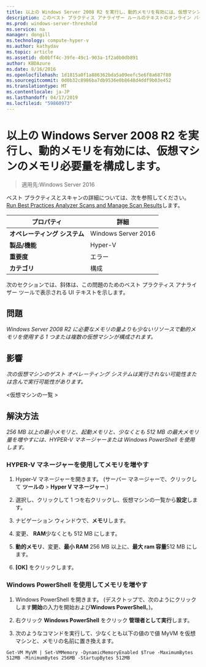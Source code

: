 ```yaml
---
title: 以上の Windows Server 2008 R2 を実行し、動的メモリを有効には、仮想マシンのメモリ必要量を構成します。
description: このベスト プラクティス アナライザー ルールのテキストのオンライン バージョン。
ms.prod: windows-server-threshold
ms.service: na
manager: dongill
ms.technology: compute-hyper-v
ms.author: kathydav
ms.topic: article
ms.assetid: db0bff4c-39fe-49c1-903a-1f2a0b0db891
author: KBDAzure
ms.date: 8/16/2016
ms.openlocfilehash: 1d1815a0f1a886362bda5a09eefc5e6f8a687f80
ms.sourcegitcommit: 0d0b32c8986ba7db9536e0b8648d4ddf9b03e452
ms.translationtype: MT
ms.contentlocale: ja-JP
ms.lasthandoff: 04/17/2019
ms.locfileid: "59860973"
---
```

# <a name="configure-at-least-the-required-amount-of-memory-for-a-virtual-machine-running-windows-server-2008-r2-and-enabled-for-dynamic-memory"></a>以上の Windows Server 2008 R2 を実行し、動的メモリを有効には、仮想マシンのメモリ必要量を構成します。

>適用先:Windows Server 2016

ベスト プラクティスとスキャンの詳細については、次を参照してください。 [Run Best Practices Analyzer Scans and Manage Scan Results](https://go.microsoft.com/fwlink/p/?LinkID=223177)します。  
  
|プロパティ|詳細|  
|-|-|  
|**オペレーティング システム**|Windows Server 2016|  
|**製品/機能**|Hyper-V|  
|**重要度**|エラー|  
|**カテゴリ**|構成|  
  
次のセクションでは、斜体は、この問題のためのベスト プラクティス アナライザー ツールで表示される UI テキストを示します。  
  
## <a name="issue"></a>問題  
*Windows Server 2008 R2 に必要なメモリの量よりも少ないリソースで動的メモリを使用する 1 つまたは複数の仮想マシンが構成されます。*  
  
## <a name="impact"></a>影響  
*次の仮想マシンのゲスト オペレーティング システムは実行されない可能性または含んで実行可能性があります。*  
  
\<仮想マシンの一覧 >  
  
## <a name="resolution"></a>解決方法  
*256 MB 以上の最小メモリと、起動メモリと、少なくとも 512 MB の最大メモリ量を増やすには、HYPER-V マネージャーまたは Windows PowerShell を使用します。*  
  
### <a name="increase-memory-using-hyper-v-manager"></a>HYPER-V マネージャーを使用してメモリを増やす  
  
1.  Hyper-V マネージャーを開きます。 (サーバー マネージャーで、クリックして **ツールの** > **Hyper V マネージャー**.)  
  
2.  選択し、クリックして 1 つを右クリックし、仮想マシンの一覧から**設定**します。  
  
3.  ナビゲーション ウィンドウで、**メモリ**します。  
  
4.  変更、 **RAM**少なくとも 512 MB にします。  
  
5.  **動的メモリ**、変更、**最小 RAM** 256 MB 以上に、**最大 ram 容量**512 MB にします。  
  
6.  **[OK]** をクリックします。  
  
### <a name="increase-memory-using-windows-powershell"></a>Windows PowerShell を使用してメモリを増やす  
  
1.  Windows PowerShell を開きます。 (デスクトップで、次のようにクリックします**開始**の入力を開始および**Windows PowerShell**。)。  
  
2.  右クリック **Windows PowerShell**  をクリック **管理者として実行**します。  
  
3.  次のようなコマンドを実行して、少なくとも以下の値ので値 MyVM を仮想マシンと、メモリの名前に置き換えます。  
  
```  
Get-VM MyVM | Set-VMMemory -DynamicMemoryEnabled $True -MaximumBytes 512MB -MinimumBytes 256MB -StartupBytes 512MB  
```  
  


